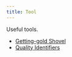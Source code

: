 ```yaml
---
title: Tool
---
```


Useful tools.

- [Getting-gold Shovel](/bump/items/getting-gold-shovel)
- [Quality Identifiers](/bump/items/quality-identifiers)
